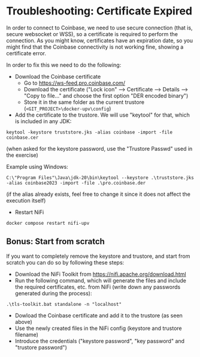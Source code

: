 # Troubleshooting: Certificate Expired

In order to connect to Coinbase, we need to use secure connection (that is, secure websocket or WSS), so a certificate is required to perform the connection.
As you might know, certificates have an expiration date, so you might find that the Coinbase connectivity is not working fine, showing a certificate error. 

In order to fix this we need to do the following:

* Download the Coinbase certificate
  * Go to https://ws-feed.pro.coinbase.com/
  * Download the certificate ("Lock icon" --> Certificate --> Details --> "Copy to file..." and choose the first option "DER encoded binary")
  * Store it in the same folder as the current trustore (```<GIT_PROJECT>\docker-upv\config```)
* Add the certificate to the trustore. We will use "keytool" for that, which is included in any JDK:

```
keytool -keystore truststore.jks -alias coinbase -import -file coinbase.cer
```

(when asked for the keystore password, use the "Trustore Passwd" used in the exercise)

Example using Windows:

```
C:\"Program Files"\Java\jdk-20\bin\keytool --keystore .\truststore.jks -alias coinbase2023 -import -file .\pro.coinbase.der
```

(if the alias already exists, feel free to change it since it does not affect the execution itself)

* Restart NiFi

```
docker compose restart nifi-upv
```

## Bonus: Start from scratch

If you want to completely remove the keystore and trustore, and start from scratch you can do so by following these steps:

* Download the NiFi Toolkit from https://nifi.apache.org/download.html
* Run the following command, which will generate the files and include the required certificates, etc. from NiFi (write down any passwords generated during the process):

```
.\tls-toolkit.bat standalone -n "localhost"
```

* Dowload the Coinbase certificate and add it to the trustore (as seen above)
* Use the newly created files in the NiFi config (keystore and trustore filename)
* Introduce the credentials ("keystore password", "key password" and "trustore password")